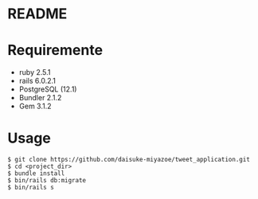 # README



# Requiremente
* ruby 2.5.1 
* rails 6.0.2.1 
* PostgreSQL (12.1)
* Bundler 2.1.2
* Gem 3.1.2


# Usage
```
$ git clone https://github.com/daisuke-miyazoe/tweet_application.git
$ cd <project_dir>
$ bundle install
$ bin/rails db:migrate
$ bin/rails s
```
